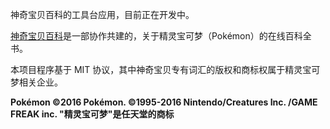 神奇宝贝百科的工具台应用，目前正在开发中。

[神奇宝贝百科](https://wiki.52poke.com/)是一部协作共建的，关于精灵宝可梦（Pokémon）的在线百科全书。

本项目程序基于 MIT 协议，其中神奇宝贝专有词汇的版权和商标权属于精灵宝可梦相关企业。

**Pokémon ©2016 Pokémon. ©1995-2016 Nintendo/Creatures Inc. /GAME FREAK inc. "精灵宝可梦"是任天堂的商标**